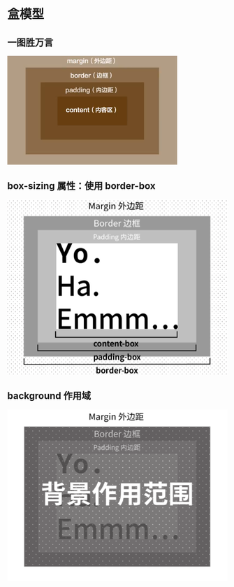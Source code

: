 # 盒模型

## 一图胜万言

![404](images/盒模型.png)

## box-sizing 属性：使用 border-box

![404](images/box-sizing属性.png)

## background 作用域

![404](images/background作用域.png)
